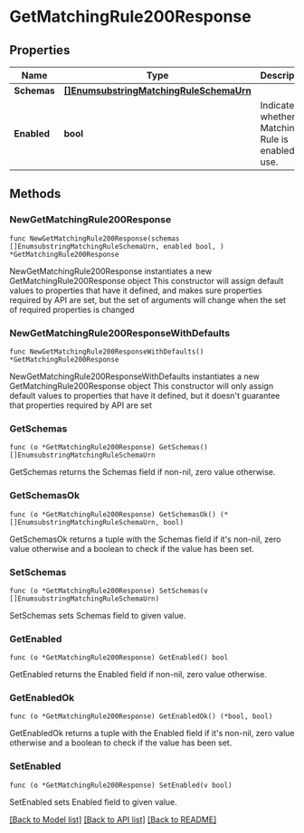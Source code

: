 # GetMatchingRule200Response

## Properties

Name | Type | Description | Notes
------------ | ------------- | ------------- | -------------
**Schemas** | [**[]EnumsubstringMatchingRuleSchemaUrn**](EnumsubstringMatchingRuleSchemaUrn.md) |  | 
**Enabled** | **bool** | Indicates whether the Matching Rule is enabled for use. | 

## Methods

### NewGetMatchingRule200Response

`func NewGetMatchingRule200Response(schemas []EnumsubstringMatchingRuleSchemaUrn, enabled bool, ) *GetMatchingRule200Response`

NewGetMatchingRule200Response instantiates a new GetMatchingRule200Response object
This constructor will assign default values to properties that have it defined,
and makes sure properties required by API are set, but the set of arguments
will change when the set of required properties is changed

### NewGetMatchingRule200ResponseWithDefaults

`func NewGetMatchingRule200ResponseWithDefaults() *GetMatchingRule200Response`

NewGetMatchingRule200ResponseWithDefaults instantiates a new GetMatchingRule200Response object
This constructor will only assign default values to properties that have it defined,
but it doesn't guarantee that properties required by API are set

### GetSchemas

`func (o *GetMatchingRule200Response) GetSchemas() []EnumsubstringMatchingRuleSchemaUrn`

GetSchemas returns the Schemas field if non-nil, zero value otherwise.

### GetSchemasOk

`func (o *GetMatchingRule200Response) GetSchemasOk() (*[]EnumsubstringMatchingRuleSchemaUrn, bool)`

GetSchemasOk returns a tuple with the Schemas field if it's non-nil, zero value otherwise
and a boolean to check if the value has been set.

### SetSchemas

`func (o *GetMatchingRule200Response) SetSchemas(v []EnumsubstringMatchingRuleSchemaUrn)`

SetSchemas sets Schemas field to given value.


### GetEnabled

`func (o *GetMatchingRule200Response) GetEnabled() bool`

GetEnabled returns the Enabled field if non-nil, zero value otherwise.

### GetEnabledOk

`func (o *GetMatchingRule200Response) GetEnabledOk() (*bool, bool)`

GetEnabledOk returns a tuple with the Enabled field if it's non-nil, zero value otherwise
and a boolean to check if the value has been set.

### SetEnabled

`func (o *GetMatchingRule200Response) SetEnabled(v bool)`

SetEnabled sets Enabled field to given value.



[[Back to Model list]](../README.md#documentation-for-models) [[Back to API list]](../README.md#documentation-for-api-endpoints) [[Back to README]](../README.md)



